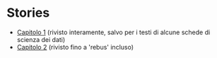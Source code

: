 # Stories
* <a href="https://lmari.github.io/Stories/Cap1.html" target="_blank">Capitolo 1</a> (rivisto interamente, salvo per i testi di alcune schede di scienza dei dati)
* <a href="https://lmari.github.io/Stories/Cap2.html" target="_blank">Capitolo 2</a> (rivisto fino a 'rebus' incluso)

